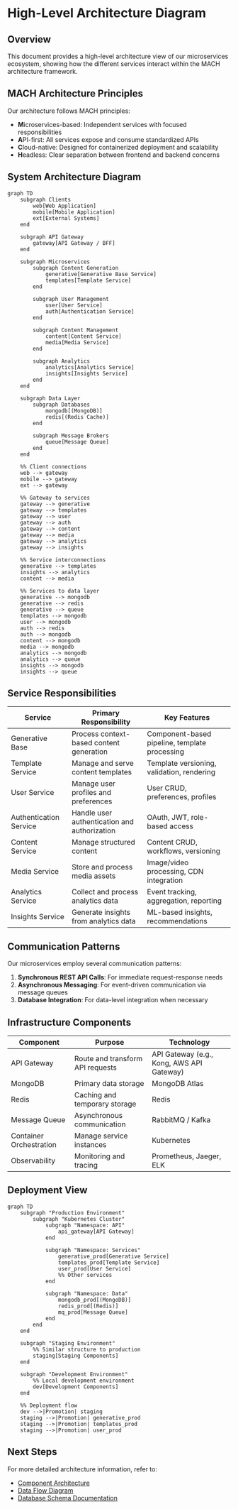 # High-Level Architecture Diagram

## Overview

This document provides a high-level architecture view of our microservices ecosystem, showing how the different services interact within the MACH architecture framework.

## MACH Architecture Principles

Our architecture follows MACH principles:
- **M**icroservices-based: Independent services with focused responsibilities
- **A**PI-first: All services expose and consume standardized APIs
- **C**loud-native: Designed for containerized deployment and scalability
- **H**eadless: Clear separation between frontend and backend concerns

## System Architecture Diagram

```mermaid
graph TD
    subgraph Clients
        web[Web Application]
        mobile[Mobile Application]
        ext[External Systems]
    end

    subgraph API Gateway
        gateway[API Gateway / BFF]
    end

    subgraph Microservices
        subgraph Content Generation
            generative[Generative Base Service]
            templates[Template Service]
        end
        
        subgraph User Management
            user[User Service]
            auth[Authentication Service]
        end
        
        subgraph Content Management
            content[Content Service]
            media[Media Service]
        end
        
        subgraph Analytics
            analytics[Analytics Service]
            insights[Insights Service]
        end
    end

    subgraph Data Layer
        subgraph Databases
            mongodb[(MongoDB)]
            redis[(Redis Cache)]
        end
        
        subgraph Message Brokers
            queue[Message Queue]
        end
    end

    %% Client connections
    web --> gateway
    mobile --> gateway
    ext --> gateway
    
    %% Gateway to services
    gateway --> generative
    gateway --> templates
    gateway --> user
    gateway --> auth
    gateway --> content
    gateway --> media
    gateway --> analytics
    gateway --> insights
    
    %% Service interconnections
    generative --> templates
    insights --> analytics
    content --> media
    
    %% Services to data layer
    generative --> mongodb
    generative --> redis
    generative --> queue
    templates --> mongodb
    user --> mongodb
    auth --> redis
    auth --> mongodb
    content --> mongodb
    media --> mongodb
    analytics --> mongodb
    analytics --> queue
    insights --> mongodb
    insights --> queue
```

## Service Responsibilities

| Service | Primary Responsibility | Key Features |
|---------|------------------------|--------------|
| Generative Base | Process context-based content generation | Component-based pipeline, template processing |
| Template Service | Manage and serve content templates | Template versioning, validation, rendering |
| User Service | Manage user profiles and preferences | User CRUD, preferences, profiles |
| Authentication Service | Handle user authentication and authorization | OAuth, JWT, role-based access |
| Content Service | Manage structured content | Content CRUD, workflows, versioning |
| Media Service | Store and process media assets | Image/video processing, CDN integration |
| Analytics Service | Collect and process analytics data | Event tracking, aggregation, reporting |
| Insights Service | Generate insights from analytics data | ML-based insights, recommendations |

## Communication Patterns

Our microservices employ several communication patterns:

1. **Synchronous REST API Calls**: For immediate request-response needs
2. **Asynchronous Messaging**: For event-driven communication via message queues
3. **Database Integration**: For data-level integration when necessary

## Infrastructure Components

| Component | Purpose | Technology |
|-----------|---------|------------|
| API Gateway | Route and transform API requests | API Gateway (e.g., Kong, AWS API Gateway) |
| MongoDB | Primary data storage | MongoDB Atlas |
| Redis | Caching and temporary storage | Redis |
| Message Queue | Asynchronous communication | RabbitMQ / Kafka |
| Container Orchestration | Manage service instances | Kubernetes |
| Observability | Monitoring and tracing | Prometheus, Jaeger, ELK |

## Deployment View

```mermaid
graph TD
    subgraph "Production Environment"
        subgraph "Kubernetes Cluster"
            subgraph "Namespace: API"
                api_gateway[API Gateway]
            end
            
            subgraph "Namespace: Services"
                generative_prod[Generative Service]
                templates_prod[Template Service]
                user_prod[User Service]
                %% Other services
            end
            
            subgraph "Namespace: Data"
                mongodb_prod[(MongoDB)]
                redis_prod[(Redis)]
                mq_prod[Message Queue]
            end
        end
    end
    
    subgraph "Staging Environment"
        %% Similar structure to production
        staging[Staging Components]
    end
    
    subgraph "Development Environment"
        %% Local development environment
        dev[Development Components]
    end
    
    %% Deployment flow
    dev -->|Promotion| staging
    staging -->|Promotion| generative_prod
    staging -->|Promotion| templates_prod
    staging -->|Promotion| user_prod
```

## Next Steps

For more detailed architecture information, refer to:
- [Component Architecture](02-component-architecture.md)
- [Data Flow Diagram](03-data-flow-diagram.md)
- [Database Schema Documentation](09-database-schema.md) 
